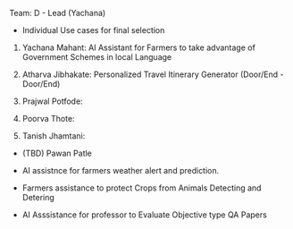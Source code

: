 Team: D - Lead (Yachana)
- Individual Use cases for final selection

1. Yachana Mahant: AI Assistant for Farmers to take advantage of Government Schemes in local Language

2. Atharva Jibhakate: Personalized Travel Itinerary Generator (Door/End - Door/End)

3. Prajwal Potfode: 

4. Poorva Thote: 

5. Tanish Jhamtani: 


- (TBD) Pawan Patle
   
- AI assistnce for farmers weather alert and prediction.
- Farmers assistance to protect Crops from Animals Detecting and Detering
- AI Asssistance for professor to Evaluate Objective type QA Papers
